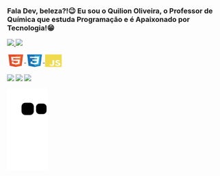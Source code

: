 ### Fala Dev, beleza?!😉 Eu sou o Quilion Oliveira, o Professor de Química que estuda Programação e é Apaixonado por Tecnologia!😁

 <div>
  <a href="https://github.com/QuiLion7">
  <img height="180em" src="https://github-readme-stats-sigma-five.vercel.app/api?username=QuiLion7&show_icons=true&theme=highcontrast&include_all_commits=true&count_private=true"/>
  <img height="180em" src="https://github-readme-stats-sigma-five.vercel.app/api/top-langs/?username=QuiLion7&layout=compact&langs_count=6&theme=highcontrast"/>
</div>
<div style="display: inline_block"><br>
  <img align="center" alt="HTML5" height="30" width="40" src="https://raw.githubusercontent.com/devicons/devicon/master/icons/html5/html5-original.svg">
  <img align="center" alt="CSS3" height="30" width="40" src="https://raw.githubusercontent.com/devicons/devicon/master/icons/css3/css3-original.svg">
  <img align="center" alt="Js" height="30" width="40" src="https://raw.githubusercontent.com/devicons/devicon/master/icons/javascript/javascript-plain.svg">
</div>
 
 <br>
  
<div>
  <a href="https://www.linkedin.com/in/quilion7/" target="_blank"><img src="https://img.shields.io/badge/-LinkedIn-%230077B5?style=for-the-badge&logo=linkedin&logoColor=white" target="_blank"></a>
  <a href="https://www.instagram.com/quilion7/" target="_blank"><img src="https://img.shields.io/badge/-Instagram-%23E4405F?style=for-the-badge&logo=instagram&logoColor=white" target="_blank"></a> 
  <a href = "mailto:quilbrub@gmail.com"><img src="https://img.shields.io/badge/Gmail-D14836?style=for-the-badge&logo=gmail&logoColor=white" target="_blank"></a>
  
 
  ![Snake animation](https://github.com/QuiLion7/QuiLion7/blob/output/github-contribution-grid-snake.svg)

</div>

